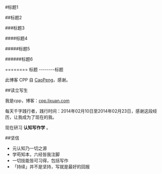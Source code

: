 #标题1

##标题2

###标题3

####标题4

#####标题5

######标题6



========                                标题
--------标题



此博客 CPP 自 [CaoPeng](cpp.lixuan.com/)，感谢。

##读立写生

我是cpp，博客：[cpp.lixuan.com](www.baidu.com)

每天千字践行者，践行时间：2014年02月10日至2014年02月23日，感谢这段经历，让我成为了现在的我。

现在研习 **认知写作学** 。

##坚信


- 元认知乃一切之源
- 学苟知本，六经皆我注脚 
- 一切技能皆可习得，包括写作
- 「持续」并不是坚持，写就是最好的回报



